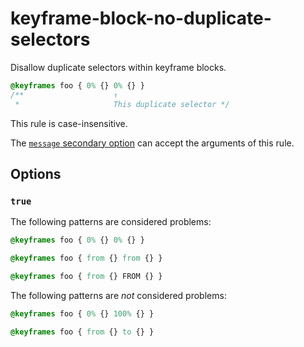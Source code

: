 # keyframe-block-no-duplicate-selectors

Disallow duplicate selectors within keyframe blocks.

<!-- prettier-ignore -->
```css
@keyframes foo { 0% {} 0% {} }
/**                    ↑
 *                     This duplicate selector */
```

This rule is case-insensitive.

The [`message` secondary option](https://github.com/stylelint/stylelint/tree/15.10.2/docsuser-guideconfigure.md#message) can accept the arguments of this rule.

## Options

### `true`

The following patterns are considered problems:

<!-- prettier-ignore -->
```css
@keyframes foo { 0% {} 0% {} }
```

<!-- prettier-ignore -->
```css
@keyframes foo { from {} from {} }
```

<!-- prettier-ignore -->
```css
@keyframes foo { from {} FROM {} }
```

The following patterns are _not_ considered problems:

<!-- prettier-ignore -->
```css
@keyframes foo { 0% {} 100% {} }
```

<!-- prettier-ignore -->
```css
@keyframes foo { from {} to {} }
```
